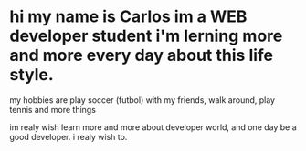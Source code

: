 # hi my name is Carlos im a WEB developer student i'm lerning more and more every day about this life style.
my hobbies are play soccer (futbol) with my friends, walk around, play tennis and more things

im realy wish learn more and more about developer world, and one day be a good developer. i realy wish to.
